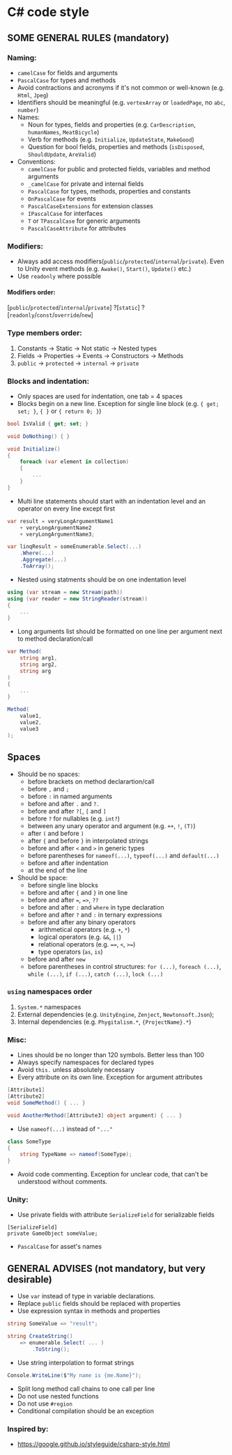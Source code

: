 # C# code style

## SOME GENERAL RULES (mandatory)

### Naming:
- `camelCase` for fields and arguments
- `PascalCase` for types and methods
- Avoid contractions and acronyms if it's not common or well-known (e.g. `Html`, `Jpeg`)
- Identifiers should be meaningful (e.g. `vertexArray` or `loadedPage`, no `abc`, `number`)
- Names:
	- Noun for types, fields and properties (e.g. `CarDescription`, `humanNames`, `MeatBicycle`)
	- Verb for methods (e.g. `Initialize`, `UpdateState`, `MakeGood`)
	- Question for bool fields, properties and methods (`isDisposed`, `ShouldUpdate`, `AreValid`)
- Conventions:
	- `camelCase` for public and protected fields, variables and method arguments
	- `_camelCase` for private and internal fields
	- `PascalCase` for types, methods, properties and constants
	- `OnPascalCase` for events
	- `PascalCaseExtensions` for extension classes
	- `IPascalCase` for interfaces
	- `T` or `TPascalCase` for generic arguments
	- `PascalCaseAttribute` for attributes

### Modifiers:

- Always add access modifiers(`public`/`protected`/`internal`/`private`). Even to Unity event methods (e.g. `Awake()`, `Start()`, `Update()` etc.)
- Use `readonly` where possible

#### Modifiers order:

[`public`/`protected`/`internal`/`private`] ?[`static`] ?[`readonly`/`const`/`override`/`new`]

### Type members order:

1. Constants -> Static -> Not static -> Nested types
2. Fields -> Properties -> Events -> Constructors -> Methods
3. `public` -> `protected` -> `internal` -> `private`

### Blocks and indentation:

- Only spaces are used for indentation, one tab = 4 spaces
- Blocks begin on a new line. Exception for single line block (e.g. `{ get; set; }`, `{ }` or `{ return 0; }`)
```csharp
bool IsValid { get; set; }

void DoNothing() { }

void Initialize()
{
	foreach (var element in collection)
	{
		...
	}
}
```
- Multi line statements should start with an indentation level and an operator on every line except first
```csharp
var result = veryLongArgumentName1
	+ veryLongArgumentName2
	+ veryLongArgumentName3;

var linqResult = someEnumerable.Select(...)
	.Where(...)
	.Aggregate(...)
	.ToArray();
```
- Nested using statments should be on one indentation level
```csharp
using (var stream = new Stream(path))
using (var reader = new StringReader(stream))
{
	...
}
```
- Long arguments list should be formatted on one line per argument next to method declaration/call
```csharp
var Method(
	string arg1,
	string arg2,
	string arg
)
{
	...
}

Method(
	value1,
	value2,
	value3
);
```
## Spaces
- Should be no spaces:
	- before brackets on method declarartion/call
	- before `,` and `;`
	- before `:` in named arguments
	- before and after `.` and `?.`
	- before and after `?[`, `[` and `]`
	- before `?` for nullables (e.g. `int?`)
	- between any unary operator and argument (e.g. `++`, `!`, `(T)`)
	- after `(` and before `)`
	- after `{` and before `}` in interpolated strings
	- before and after `<` and `>` in generic types
	- before parentheses for `nameof(...)`, `typeof(...)` and `default(...)`
	- before and after indentation
	- at the end of the line
- Should be space:
	- before single line blocks
	- before and after `{` and `}` in one line
	- before and after `=`, `=>`, `??`
	- before and after `:` and `where` in type declaration
	- before and after `?` and `:` in ternary expressions
	- before and after any binary operators
		- arithmetical operators (e.g. `+`, `*`)
		- logical operators (e.g. `&&`, `||`)
		- relational operators (e.g. `==`, `<`, `>=`)
		- type operators (`as`, `is`)
	- before and after `new`
	- before parentheses in control structures: `for (...)`, `foreach (...)`, `while (...)`, `if (...)`, `catch (...)`, `lock (...)`

### `using` namespaces order

1. `System.*` namespaces
2. External dependencies (e.g. `UnityEngine`, `Zenject`, `Newtonsoft.Json`);
3. Internal dependencies (e.g. `Phygitalism.*`, `{ProjectName}.*`) 

### Misc:

- Lines should be no longer than 120 symbols. Better less than 100
- Always specify namespaces for declared types
- Avoid `this.` unless absolutely necessary
- Every attribute on its own line. Exception for argument attributes
```csharp
[Attribute1]
[Attribute2]
void SomeMethod() { ... }

void AnotherMethod([Attribute3] object argument) { ... }
```
- Use `nameof(...)` instead of `"..."`
```csharp
class SomeType
{
	string TypeName => nameof(SomeType);
}
```
- Avoid code commenting. Exception for unclear code, that can't be understood without comments.

### Unity:
- Use private fields with attribute `SerializeField` for serializable fields
```
[SerializeField]
private GameObject someValue;
```
- `PascalCase` for asset's names

## GENERAL ADVISES (not mandatory, but very desirable)

- Use `var` instead of type in variable declarations.
- Replace `public` fields should be replaced with properties
- Use expression syntax in methods and properties
```csharp
string SomeValue => "result";

string CreateString()
	=> enumerable.Select( ... )
		.ToString();
```
- Use string interpolation to format strings
```csharp
Console.WriteLine($"My name is {me.Name}");
```
- Split long method call chains to one call per line
- Do not use nested functions
- Do not use `#region`
- Conditional compilation should be an exception

### Inspired by:

- https://google.github.io/styleguide/csharp-style.html
